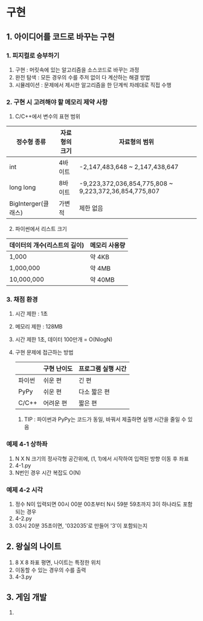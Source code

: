 # 구현
## 1. 아이디어를 코드로 바꾸는 구현
### 1. 피지컬로 승부하기
   1. 구현 : 머릿속에 있는 알고리즘을 소스코드로 바꾸는 과정
   2. 완전 탐색 : 모든 경우의 수를 주저 없이 다 계산하는 해결 방법
   3. 시뮬레이션 : 문제에서 제시한 알고리즘을 한 단계씩 차례대로 직접 수행
### 2. 구현 시 고려해야 할 메모리 제약 사항
   1. C/C++에서 변수의 표현 범위
   
   |정수형 종류 | 자료형의 크기|자료형의 범위|
   |-----|----|----|
   |int|4바이트|-2,147,483,648 ~ 2,147,438,647|
   |long long|8바이트|-9,223,372,036,854,775,808 ~ 9,223,372,36,854,775,807|
   |BigInterger(클래스)|가변적|제한 없음|
   
   2. 파이썬에서 리스트 크기

   |데이터의 개수(리스트의 길이) | 메모리 사용량|
   |-----|----|
   |1,000|약 4KB|
   |1,000,000|약 4MB|
   |10,000,000|약 40MB|
### 3. 채점 환경
   1. 시간 제한 : 1초
   2. 메모리 제한 : 128MB
   3. 시간 제한 1초, 데이터 100만개 = O(NlogN)
   4. 구현 문제에 접근하는 방법

      ||구현 난이도|프로그램 실행 시간|
      |-----|----|----|
      |파이썬|쉬운 편|긴 편|
      |PyPy|쉬운 편|다소 짧은 편|
      |C/C++|어려운 편|짧은 편|
      1. TIP : 파이썬과 PyPy는 코드가 동일, 바꿔서 제출하면 실행 시간을 줄일 수 있음
      
### 예제 4-1 상하좌
   1. N X N 크기의 정사각형 공간위에, (1, 1)에서 시작하여 입력된 방향 이동 후 좌표
   2. 4-1.py
   3. N번인 경우 시간 복잡도 O(N)

### 예제 4-2 시각
   1. 정수 N이 입력되면 00시 00분 00초부터 N시 59분 59초까지 3이 하나라도 포함되는 경우
   2. 4-2.py
   3. 03시 20분 35초이면, '032035'로 만들어 '3'이 포함되는지

## 2. 왕실의 나이트
   1. 8 X 8 좌표 평면, 나이트는 특정한 위치
   2. 이동할 수 있는 경우의 수를 출력
   3. 4-3.py

## 3. 게임 개발
   1. 




